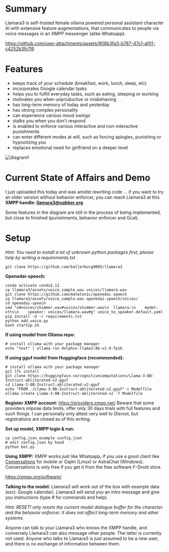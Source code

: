 Summary
=======
Llamara3 is self-hosted female ollama powered personal assistant character AI with extensive feature augmentations, that communicates to people via voice messages in an XMPP messenger (alike Whatsapp).

https://github.com/user-attachments/assets/906b3fa3-b787-47c1-af01-c4252b3fc116

Features
========
* keeps track of your schedule (breakfast, work, lunch, sleep, etc)
* incorporates Google calendar tasks
* helps you to fulfill everyday tasks, such as eating, sleeping or working
* motivates you when unproductive or misbehaving
* has long-term memory of today and yesterday
* has strong complex personality
* can experience various mood swings
* stalks you when you don't respond
* is enabled to enforce various interactive and non-interactive punishments
* can enter different modes at will, such as forcing aplogies, punishing or hypnotizing you
* replaces emotional need for girlfriend on a deeper level

![diagram1](https://github.com/user-attachments/assets/6d6f6c3d-66b7-4191-9baa-f16577ab8dba)

Current State of Affairs and Demo
=================================
I just uploaded this today and was amidst rewriting code ... if you want to try an older version without behavior enforcer, you can reach Llamara3 at this **XMPP handle: llamara3@xabber.org**

Some features in the diagram are still in the process of being implemented, but close to finished (punishments, behavior enforcer and Gcal).

Setup
=====

*Hint: You need to install a lot of unknown python packages first, please help by writing a requirements.txt.*

```
git clone https://github.com/ballerburg9005/llamara3
```

**Openedai-speech:**
```
conda activate conda3.11
cp llamara3/assets/voice_sample.wav voices/llamara.wav
git clone https://github.com/matatonic/openedai-speech
cp llamara3/assets/voice_sample.wav openedai-speech/voices/
cd openedai-speech
sed "s#voices/shimmer.wav#voices/shimmer.wav\n  llamara:\n    model: xtts\n    speaker: voices/llamara.wav#g" voice_to_speaker.default.yaml
pip install -U -r requirements.txt
python add_voice.py
bash startup.sh
```

**If using model from Ollama repo:**
```
# install ollama with your package manager
echo "test" | ollama run dolphin-llama3:8b-v2.9-fp16
```

**If using gguf model from Huggingface (recommended):**
```
# install ollama with your package manager
git lfs install
git clone https://huggingface.co/cognitivecomputations/Llama-3-8B-Instruct-abliterated-v2-gguf
cd Llama-3-8B-Instruct-abliterated-v2-gguf
echo "FROM ./Llama-3-8B-Instruct-abliterated-v2.gguf" > Modelfile
ollama create Llama-3-8B-Instruct-abliterated-v2 -f Modelfile
```

**Register XMPP account:** https://providers.xmpp.net/
Beware that some providers impose data limits, offer only 30 days trials with full features and such things. I can personally only attest very well to Disroot, but registrations are closed as of this writing.

**Set up model, XMPP login & run:**
```
cp config.json_example config.json
# edit config.json by hand
python bot.py
```

**Using XMPP:**
XMPP works just like Whatsapp, if you use a good client like [Conversations](https://f-droid.org/packages/eu.siacs.conversations/) for mobile or Gajim (Linux) or AstraChat (Windows). Conversations is only free if you get it from the free software F-Droid store.

https://xmpp.org/software/

**Talking to the model:**
Llamara3 will work out of the box with example data (excl. Google calendar). Llamara3 will send you an intro message and give you instructions (type # for commands and help).

*Hint: RESET! only resets the current model dialogue buffer for the character and the behavior enforcer. It does not affect long-term memory and other systems.*

Anyone can talk to your Llamara3 who knows the XMPP handle, and conversely Llamara3 can also message other people. The latter is currently not used. Anyone who talks to Llamara3 is just assumed to be a new user, and there is no exchange of information between them.
